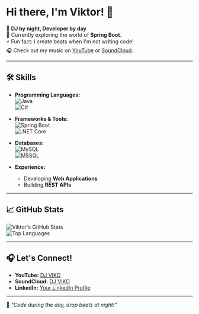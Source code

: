 # Hi there, I'm Viktor! 👋

🎵 **DJ by night, Developer by day**  
🌱 Currently exploring the world of **Spring Boot**.  
⚡ Fun fact: I create beats when I'm not writing code!  
🎧 Check out my music on [YouTube](https://www.youtube.com/results?search_query=DJ+VIKO) or [SoundCloud](https://soundcloud.com/).

---

## 🛠️ Skills

- **Programming Languages:**  
  ![Java](https://img.shields.io/badge/Java-%23ED8B00.svg?style=for-the-badge&logo=java&logoColor=white)  
  ![C#](https://img.shields.io/badge/C%23-%23239120.svg?style=for-the-badge&logo=c-sharp&logoColor=white)  

- **Frameworks & Tools:**  
  ![Spring Boot](https://img.shields.io/badge/Spring%20Boot-%236DB33F.svg?style=for-the-badge&logo=springboot&logoColor=white)  
  ![.NET Core](https://img.shields.io/badge/.NET%20Core-%235C2D91.svg?style=for-the-badge&logo=dot-net&logoColor=white)

- **Databases:**  
  ![MySQL](https://img.shields.io/badge/MySQL-%2300f.svg?style=for-the-badge&logo=mysql&logoColor=white)  
  ![MSSQL](https://img.shields.io/badge/Microsoft%20SQL%20Server-%23CC2927.svg?style=for-the-badge&logo=microsoft%20sql%20server&logoColor=white)

- **Experience:**  
  - Developing **Web Applications**  
  - Building **REST APIs**  

---

## 📈 GitHub Stats

![Viktor's GitHub Stats](https://github-readme-stats.vercel.app/api?username=ViktorO2&show_icons=true&theme=radical)  
![Top Languages](https://github-readme-stats.vercel.app/api/top-langs/?username=ViktorO2&layout=compact&theme=radical)

---

## 🎧 Let's Connect!

- **YouTube:** [DJ VIKO](https://www.youtube.com/results?search_query=DJ+VIKO)  
- **SoundCloud:** [DJ VIKO](https://soundcloud.com/)  
- **LinkedIn:** [Your LinkedIn Profile](#)  

---

🚀 *"Code during the day, drop beats at night!"*
